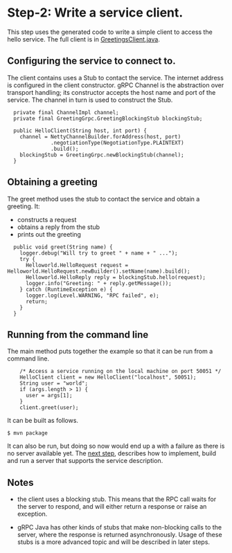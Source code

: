 # Step-2: Write a service client.

This step uses the generated code to write a simple client to access the hello
service.  The full client is in [GreetingsClient.java](src/main/java/ex/grpc/GreetingsClient.java).


## Configuring the service to connect to.

The client contains uses a Stub to contact the service.  The internet address
is configured in the client constructor.  gRPC Channel is the abstraction over
transport handling; its constructor accepts the host name and port of the
service.  The channel in turn is used to construct the Stub.


```
  private final ChannelImpl channel;
  private final GreetingGrpc.GreetingBlockingStub blockingStub;

  public HelloClient(String host, int port) {
    channel = NettyChannelBuilder.forAddress(host, port)
              .negotiationType(NegotiationType.PLAINTEXT)
              .build();
    blockingStub = GreetingGrpc.newBlockingStub(channel);
  }

```

## Obtaining a greeting

The greet method uses the stub to contact the service and obtain a greeting.
It:
- constructs a request
- obtains a reply from the stub
- prints out the greeting


```
  public void greet(String name) {
    logger.debug("Will try to greet " + name + " ...");
    try {
      Helloworld.HelloRequest request = Helloworld.HelloRequest.newBuilder().setName(name).build();
      Helloworld.HelloReply reply = blockingStub.hello(request);
      logger.info("Greeting: " + reply.getMessage());
    } catch (RuntimeException e) {
      logger.log(Level.WARNING, "RPC failed", e);
      return;
    }
  }

```

## Running from the command line

The main method puts together the example so that it can be run from a command
line.

```
    /* Access a service running on the local machine on port 50051 */
    HelloClient client = new HelloClient("localhost", 50051);
    String user = "world";
    if (args.length > 1) {
      user = args[1];
    }
    client.greet(user);

```

It can be built as follows.

```
$ mvn package
```

It can also be run, but doing so now would end up a with a failure as there is
no server available yet.  The [next step](Step-3.md), describes how to
implement, build and run a server that supports the service description.

## Notes

- the client uses a blocking stub. This means that the RPC call waits for the
  server to respond, and will either return a response or raise an exception.

- gRPC Java has other kinds of stubs that make non-blocking calls to the
  server, where the response is returned asynchronously.  Usage of these stubs
  is a more advanced topic and will be described in later steps.
